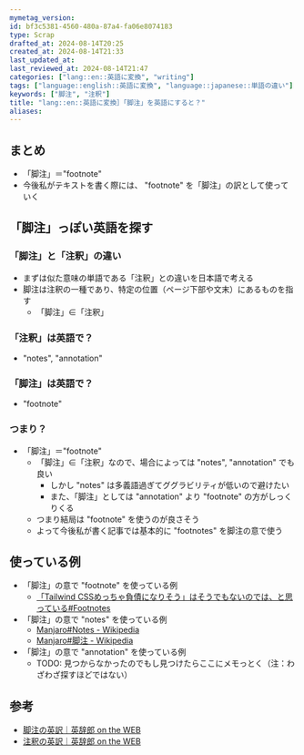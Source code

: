 ```yaml
---
mymetag_version:
id: bf3c5381-4560-480a-87a4-fa06e8074183
type: Scrap
drafted_at: 2024-08-14T20:25
created_at: 2024-08-14T21:33
last_updated_at:
last_reviewed_at: 2024-08-14T21:47
categories: ["lang::en::英語に変換", "writing"]
tags: ["language::english::英語に変換", "language::japanese::単語の違い"]
keywords: ["脚注", "注釈"]
title: "lang::en::英語に変換］「脚注」を英語にすると？"
aliases:
---
```


## まとめ

- 「脚注」＝"footnote"
- 今後私がテキストを書く際には、 "footnote" を「脚注」の訳として使っていく

## 「脚注」っぽい英語を探す

### 「脚注」と「注釈」の違い

- まずは似た意味の単語である「注釈」との違いを日本語で考える
- 脚注は注釈の一種であり、特定の位置（ページ下部や文末）にあるものを指す
    - 「脚注」∈「注釈」

### 「注釈」は英語で？

- "notes", "annotation"

### 「脚注」は英語で？

- "footnote"

### つまり？

- 「脚注」＝"footnote"
    - 「脚注」∈「注釈」なので、場合によっては "notes", "annotation" でも良い
        - しかし "notes" は多義語過ぎてググラビリティが低いので避けたい
        - また、「脚注」としては "annotation" より "footnote" の方がしっくりくる
    - つまり結局は "footnote" を使うのが良さそう
    - よって今後私が書く記事では基本的に "footnotes" を脚注の意で使う

## 使っている例

- 「脚注」の意で "footnote" を使っている例
    - [「Tailwind CSSめっちゃ負債になりそう」はそうでもないのでは、と思っている#Footnotes](https://fuku.day/blog/2024-08-10-tailwind/#footnote-label)   
- 「脚注」の意で "notes" を使っている例
    - [Manjaro#Notes - Wikipedia](https://en.wikipedia.org/wiki/Manjaro#Notes)
    - [Manjaro#脚注 - Wikipedia](https://ja.wikipedia.org/wiki/Manjaro#%E8%84%9A%E6%B3%A8)
- 「脚注」の意で "annotation" を使っている例
    - TODO: 見つからなかったのでもし見つけたらここにメモっとく（注：わざわざ探すほどではない）

## 参考

- [脚注の英訳｜英辞郎 on the WEB](https://eow.alc.co.jp/search?q=%E8%84%9A%E6%B3%A8)
- [注釈の英訳｜英辞郎 on the WEB](https://eow.alc.co.jp/search?q=%e6%b3%a8%e9%87%88)
